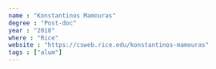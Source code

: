 ```yaml
---
name : "Konstantinos Mamouras"
degree : "Post-doc"
year : "2018"
where : "Rice"
website : "https://csweb.rice.edu/konstantinos-mamouras"
tags : ["alum"]
---
```

